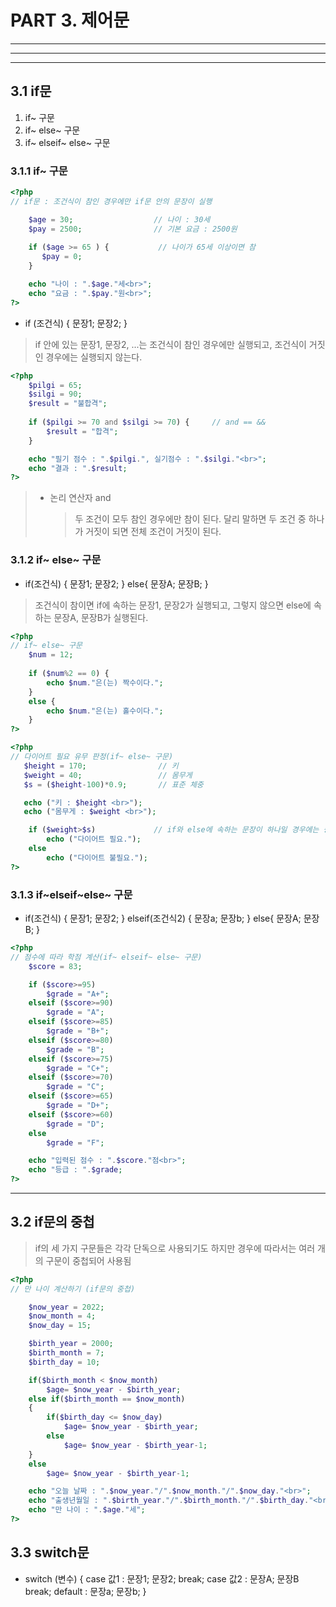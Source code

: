 # PART 3. 제어문
      
***  
***
***

## 3.1 if문

1. if~ 구문
2. if~ else~ 구문
3. if~ elseif~ else~ 구문

### 3.1.1 if~ 구문

```php
<?php
// if문 : 조건식이 참인 경우에만 if문 안의 문장이 실행

    $age = 30;                  // 나이 : 30세
    $pay = 2500;                // 기본 요금 : 2500원
       
    if ($age >= 65 ) {           // 나이가 65세 이상이면 참
       $pay = 0;
    }

    echo "나이 : ".$age."세<br>";
    echo "요금 : ".$pay."원<br>";
?>
```

* if (조건식) {
    문장1;
    문장2;
}
> if 안에 있는 문장1, 문장2, ...는 조건식이 참인 경우에만 실행되고, 조건식이 거짓인 경우에는 실행되지 않는다.

```php
<?php
 	$pilgi = 65;
    $silgi = 90;
	$result = "불합격";
             
 	if ($pilgi >= 70 and $silgi >= 70) {     // and == &&
		$result = "합격";
	}

    echo "필기 점수 : ".$pilgi.", 실기점수 : ".$silgi."<br>";
    echo "결과 : ".$result;
?>
```

> + 논리 연산자 and
>   > 두 조건이 모두 참인 경우에만 참이 된다. 달리 말하면 두 조건 중 하나가 거짓이 되면 전체 조건이 거짓이 된다.

### 3.1.2 if~ else~ 구문

* if(조건식) {
    문장1;
    문장2;
}
else{
    문장A;
    문장B;
}
> 조건식이 참이면 if에 속하는 문장1, 문장2가 실행되고, 그렇지 않으면 else에 속하는 문장A, 문장B가 실행된다.

```php
<?php
// if~ else~ 구문
 	$num = 12;
             
 	if ($num%2 == 0) {
		echo $num."은(는) 짝수이다.";
	}
    else {
        echo $num."은(는) 홀수이다.";
    }
?>
```

```php
<?php
// 다이어트 필요 유무 판정(if~ else~ 구문)
   $height = 170;                // 키
   $weight = 40;                 // 몸무게
   $s = ($height-100)*0.9;       // 표준 체중

   echo ("키 : $height <br>");
   echo ("몸무게 : $weight <br>");

    if ($weight>$s)             // if와 else에 속하는 문장이 하나일 경우에는 중괄호 생략 가능
        echo ("다이어트 필요.");
    else 
        echo ("다이어트 불필요.");
?>
```

### 3.1.3 if~elseif~else~ 구문

* if(조건식) {
    문장1;
    문장2;
}
elseif(조건식2) {
    문장a;
    문장b;
}
else{
    문장A;
    문장B;
}

```php
<?php
// 점수에 따라 학점 계산(if~ elseif~ else~ 구문)
    $score = 83;

    if ($score>=95)
        $grade = "A+";
    elseif ($score>=90)
        $grade = "A";
    elseif ($score>=85)
        $grade = "B+";
    elseif ($score>=80)
        $grade = "B";
    elseif ($score>=75)
        $grade = "C+";
    elseif ($score>=70)
        $grade = "C";
    elseif ($score>=65)
        $grade = "D+";
    elseif ($score>=60)
        $grade = "D";
    else 
        $grade = "F";

    echo "입력된 점수 : ".$score."점<br>";
    echo "등급 : ".$grade;
?>
```

***

## 3.2 if문의 중첩

> if의 세 가지 구문들은 각각 단독으로 사용되기도 하지만 경우에 따라서는 여러 개의 구문이 중첩되어 사용됨

```php
<?php
// 만 나이 계산하기 (if문의 중첩)

   	$now_year = 2022;
   	$now_month = 4;
   	$now_day = 15;

   	$birth_year = 2000;
   	$birth_month = 7;
   	$birth_day = 10;

   	if($birth_month < $now_month)  
      	$age= $now_year - $birth_year;
   	else if($birth_month == $now_month)
   	{ 
      	if($birth_day <= $now_day)
         	$age= $now_year - $birth_year;
      	else
         	$age= $now_year - $birth_year-1;
   	} 
   	else
      	$age= $now_year - $birth_year-1;

   	echo "오늘 날짜 : ".$now_year."/".$now_month."/".$now_day."<br>";
   	echo "출생년월일 : ".$birth_year."/".$birth_month."/".$birth_day."<br>";
   	echo "만 나이 : ".$age."세";
?>
```

## 3.3 switch문

* switch (변수) {
    case 값1 :
            문장1;
            문장2;
            break;
    case 값2 :
            문장A;
            문장B
            break;
    default :
            문장a;
            문장b;
}
